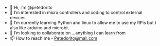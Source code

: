 - 👋 Hi, I’m @petedorito
- 👀 I’m interested in micro controllers and coding to control external devices
- 🌱 I’m currently learning Python and linux to allow me to use my RPis but i also like arduino and microbit
- 💞️ I’m looking to collaborate on ...anything i can learn from
- 📫 How to reach me - Petedorito@mail.com

<!---
petedorito/petedorito is a ✨ special ✨ repository because its `README.md` (this file) appears on your GitHub profile.
You can click the Preview link to take a look at your changes.
--->
